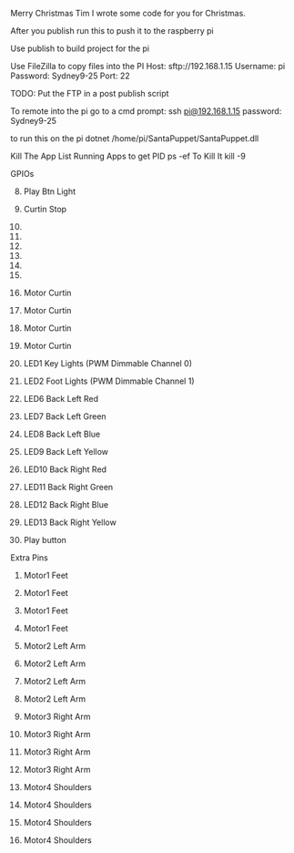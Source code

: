 ﻿Merry Christmas Tim
I wrote some code for you for Christmas.

After you publish run this to push it to the raspberry pi

Use publish to build project for the pi

Use FileZilla to copy files into the PI
Host: sftp://192.168.1.15
Username: pi
Password: Sydney9-25
Port: 22

TODO: Put the FTP in a post publish script

To remote into the pi go to a cmd prompt:
ssh pi@192.168.1.15
password: Sydney9-25

to run this on the pi 
dotnet /home/pi/SantaPuppet/SantaPuppet.dll

Kill The App
List Running Apps to get PID
ps -ef
To Kill It
kill -9 <PID>


GPIOs

8. Play Btn Light
9. Curtin Stop
10. 
11. 
14. 
15. 
17. 
27. 

22. Motor Curtin
23. Motor Curtin
24. Motor Curtin
25. Motor Curtin

18. LED1 Key Lights (PWM Dimmable Channel 0)

19. LED2 Foot Lights (PWM Dimmable Channel 1)

5. LED6 Back Left Red
6. LED7 Back Left Green
7. LED8 Back Left Blue
12. LED9 Back Left Yellow
13. LED10 Back Right Red
16. LED11 Back Right Green
20. LED12 Back Right Blue
21. LED13 Back Right Yellow

26. Play button 

Extra Pins

1. Motor1 Feet
2. Motor1 Feet
3. Motor1 Feet
4. Motor1 Feet

5. Motor2 Left Arm
6. Motor2 Left Arm
7. Motor2 Left Arm
8. Motor2 Left Arm

9. Motor3 Right Arm
10. Motor3 Right Arm
11. Motor3 Right Arm
12. Motor3 Right Arm

13. Motor4 Shoulders
14. Motor4 Shoulders
15. Motor4 Shoulders
16. Motor4 Shoulders
